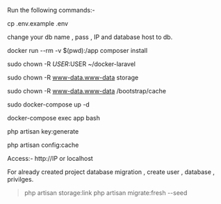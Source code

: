 Run the following commands:-

cp .env.example .env

change your db name , pass , IP and database host to db.

docker run --rm -v $(pwd):/app composer install

sudo chown -R $USER:$USER ~/docker-laravel

sudo chown -R www-data.www-data storage

sudo chown -R www-data.www-data /bootstrap/cache

sudo docker-compose up -d

docker-compose exec app bash

php artisan key:generate

php artisan config:cache

Access:- http://IP or localhost

For already created project database migration , create user , database , privilges.

> php artisan storage:link
> php artisan migrate:fresh --seed

